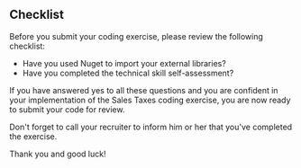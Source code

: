 ## Checklist

Before you submit your coding exercise, please review the following checklist:

* Have you used Nuget to import your external libraries?
* Have you completed the technical skill self-assessment?

If you have answered yes to all these questions and you are confident in your implementation of the Sales Taxes coding exercise, you are now ready to submit your code for review.

Don't forget to call your recruiter to inform him or her that you've completed the exercise.

Thank you and good luck!